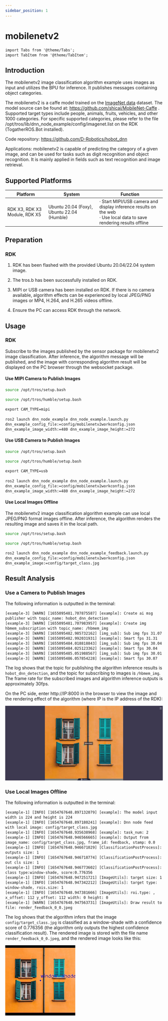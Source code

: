 ```yaml
---
sidebar_position: 1
---
```

# mobilenetv2

```mdx-code-block
import Tabs from '@theme/Tabs';
import TabItem from '@theme/TabItem';
```

## Introduction

The mobilenetv2 image classification algorithm example uses images as input and utilizes the BPU for inference. It publishes messages containing object categories.

The mobilenetv2 is a caffe model trained on the [ImageNet data](http://www.image-net.org/) dataset. The model source can be found at: https://github.com/shicai/MobileNet-Caffe . Supported target types include people, animals, fruits, vehicles, and other 1000 categories. For specific supported categories, please refer to the file /opt/tros/lib/dnn_node_example/config/imagenet.list on the RDK (TogatherROS.Bot installed).

Code repository:  https://github.com/D-Robotics/hobot_dnn

Applications: mobilenetv2 is capable of predicting the category of a given image, and can be used for tasks such as digit recognition and object recognition. It is mainly applied in fields such as text recognition and image retrieval.

## Supported Platforms

| Platform   | System | Function                   |
| ---------- | ---------------- | --------------------------------------- |
| RDK X3, RDK X3 Module, RDK X5  | Ubuntu 20.04 (Foxy), Ubuntu 22.04 (Humble) | · Start MIPI/USB camera and display inference results on the web<br/>· Use local data to save rendering results offline |

## Preparation

### RDK

1. RDK has been flashed with the provided  Ubuntu 20.04/22.04 system image.

2. The tros.b has been successfully installed on RDK.

3. MIPI or USB camera has been installed on RDK. If there is no camera available, algorithm effects can be experienced by local JPEG/PNG images or MP4, H.264, and H.265 videos offline.

4. Ensure the PC can access RDK through the network.

## Usage

### RDK

Subscribe to the images published by the sensor package for mobilenetv2 image classification. After inference, the algorithm message will be published, and the image with corresponding algorithm result will be displayed on the PC browser through the websocket package.

#### Use MIPI Camera to Publish Images

<Tabs groupId="tros-distro">
<TabItem value="foxy" label="Foxy">

```bash
source /opt/tros/setup.bash
```

</TabItem>

<TabItem value="humble" label="Humble">

```bash
source /opt/tros/humble/setup.bash
```

</TabItem>

</Tabs>

```shell
export CAM_TYPE=mipi

ros2 launch dnn_node_example dnn_node_example.launch.py dnn_example_config_file:=config/mobilenetv2workconfig.json dnn_example_image_width:=480 dnn_example_image_height:=272
```

#### Use USB Camera to Publish Images

<Tabs groupId="tros-distro">
<TabItem value="foxy" label="Foxy">

```bash
source /opt/tros/setup.bash
```

</TabItem>

<TabItem value="humble" label="Humble">

```bash
source /opt/tros/humble/setup.bash
```

</TabItem>

</Tabs>

```shell
export CAM_TYPE=usb

ros2 launch dnn_node_example dnn_node_example.launch.py dnn_example_config_file:=config/mobilenetv2workconfig.json dnn_example_image_width:=480 dnn_example_image_height:=272
```

#### Use Local Images Offline

The mobilenetv2 image classification algorithm example can use local JPEG/PNG format images offline. After inference, the algorithm renders the resulting image and saves it in the local path.

<Tabs groupId="tros-distro">
<TabItem value="foxy" label="Foxy">

```bash
source /opt/tros/setup.bash
```

</TabItem>

<TabItem value="humble" label="Humble">

```bash
source /opt/tros/humble/setup.bash
```

</TabItem>

</Tabs>

```shell
ros2 launch dnn_node_example dnn_node_example_feedback.launch.py dnn_example_config_file:=config/mobilenetv2workconfig.json dnn_example_image:=config/target_class.jpg
```

## Result Analysis

### Use a Camera to Publish Images 

The following information is outputted in the terminal:

```shell
[example-3] [WARN] [1655095481.707875587] [example]: Create ai msg publisher with topic_name: hobot_dnn_detection
[example-3] [WARN] [1655095481.707983957] [example]: Create img hbmem_subscription with topic_name: /hbmem_img
[example-3] [WARN] [1655095482.985732162] [img_sub]: Sub img fps 31.07
[example-3] [WARN] [1655095482.992031931] [example]: Smart fps 31.31
[example-3] [WARN] [1655095484.018818843] [img_sub]: Sub img fps 30.04
[example-3] [WARN] [1655095484.025123362] [example]: Smart fps 30.04
[example-3] [WARN] [1655095485.051988567] [img_sub]: Sub img fps 30.01
[example-3] [WARN] [1655095486.057854228] [example]: Smart fps 30.07
```

The log shows that the topic for publishing the algorithm inference results is `hobot_dnn_detection`, and the topic for subscribing to images is `/hbmem_img`. The frame rate for the subscribed images and algorithm inference outputs is approximately 30fps.

On the PC side, enter http://IP:8000 in the browser to view the image and the rendering effect of the algorithm (where IP is the IP address of the RDK):

![render_web](/../static/img/05_Robot_development/03_boxs/classification/image/mobilenetv2/mobilenetv2_render_web.jpeg)

### Use Local Images Offline

The following information is outputted in the terminal:

```shell
[example-1] [INFO] [1654767648.897132079] [example]: The model input width is 224 and height is 224
[example-1] [INFO] [1654767648.897180241] [example]: Dnn node feed with local image: config/target_class.jpg
[example-1] [INFO] [1654767648.935638968] [example]: task_num: 2
[example-1] [INFO] [1654767648.946566665] [example]: Output from image_name: config/target_class.jpg, frame_id: feedback, stamp: 0.0
[example-1] [INFO] [1654767648.946671029] [ClassificationPostProcess]: outputs size: 1
[example-1] [INFO] [1654767648.946718774] [ClassificationPostProcess]: out cls size: 1
[example-1] [INFO] [1654767648.946773602] [ClassificationPostProcess]: class type:window-shade, score:0.776356
[example-1] [INFO] [1654767648.947251721] [ImageUtils]: target size: 1
[example-1] [INFO] [1654767648.947342212] [ImageUtils]: target type: window-shade, rois.size: 1
[example-1] [INFO] [1654767648.947381666] [ImageUtils]: roi.type: , x_offset: 112 y_offset: 112 width: 0 height: 0
[example-1] [WARN] [1654767648.947563731] [ImageUtils]: Draw result to file: render_feedback_0_0.jpeg
```

The log shows that the algorithm infers that the image `config/target_class.jpg` is classified as a window-shade with a confidence score of 0.776356 (the algorithm only outputs the highest confidence classification result). The rendered image is stored with the file name `render_feedback_0_0.jpeg`, and the rendered image looks like this:

![render_feedback](/../static/img/05_Robot_development/03_boxs/classification/image/mobilenetv2/mobilenetv2_render_feedback.jpeg)
